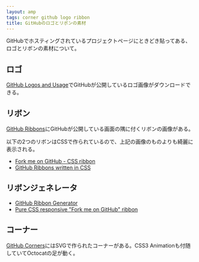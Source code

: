 ```yaml
---
layout: amp
tags: corner github logo ribbon
title: GitHubのロゴとリボンの素材
---
```

GitHubでホスティングされているプロジェクトページにときどき貼ってある、ロゴとリボンの素材について。

## ロゴ

[GitHub Logos and Usage](https://github.com/logos)でGitHubが公開しているロゴ画像がダウンロードできる。

## リボン

[GitHub Ribbons](https://github.com/blog/273-github-ribbons)にGitHubが公開している画面の隅に付くリボンの画像がある。

以下の2つのリボンはCSSで作られているので、上記の画像のものよりも綺麗に表示される。

- [Fork me on GitHub - CSS ribbon](https://simonwhitaker.github.io/github-fork-ribbon-css/)
- [GitHub Ribbons written in CSS](http://blog.dfilimonov.com/github-ribbons-css/)

## リボンジェネレータ

- [GitHub Ribbon Generator](http://azu.github.io/github-ribbon-generator/)
- [Pure CSS responsive "Fork me on GitHub" ribbon](https://codepo8.github.io/css-fork-on-github-ribbon/)

## コーナー

[GitHub Corners](http://tholman.com/github-corners/)にはSVGで作られたコーナーがある。CSS3 Animationも付随していてOctocatの足が動く。
